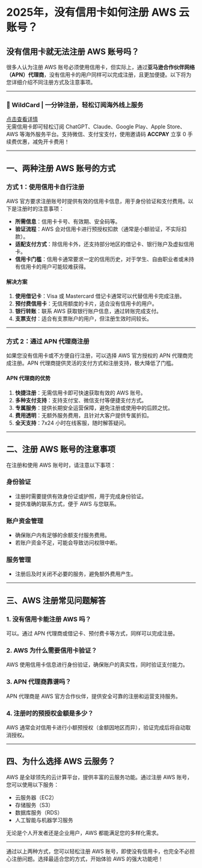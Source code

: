 # 2025年，没有信用卡如何注册 AWS 云账号？

## 没有信用卡就无法注册 AWS 账号吗？

很多人认为注册 AWS 账号必须使用信用卡，但实际上，通过**亚马逊合作伙伴网络（APN）代理商**，没有信用卡的用户同样可以完成注册，且更加便捷。以下将为您详细介绍不同注册方式及注意事项。

---

### 🚀 WildCard | 一分钟注册，轻松订阅海外线上服务  
[点击查看详情](https://bit.ly/bewildcard)  
无需信用卡即可轻松订阅 ChatGPT、Claude、Google Play、Apple Store、AWS 等海外服务平台。支持微信、支付宝支付，使用邀请码 **ACCPAY** 立享 0 手续费优惠，减免开卡费用！

---

## 一、两种注册 AWS 账号的方式

### 方式 1：使用信用卡自行注册

AWS 官方要求注册账号时提供有效的信用卡信息，用于身份验证和支付费用。以下是注册时的注意事项：

- **所需信息**：信用卡卡号、有效期、安全码等。
- **验证流程**：AWS 会对信用卡进行预授权扣款（通常是小额验证，不实际扣款）。
- **适配支付方式**：除信用卡外，还支持部分地区的借记卡、银行账户及虚拟信用卡。
- **信用卡门槛**：信用卡通常要求一定的信用历史，对于学生、自由职业者或未持有信用卡的用户可能较难获得。

#### 解决方案
1. **使用借记卡**：Visa 或 Mastercard 借记卡通常可以代替信用卡完成注册。  
2. **预付费信用卡**：无信用额度的卡片，适合没有信用卡的用户。  
3. **银行转账**：联系 AWS 获取银行账户信息，通过转账完成支付。  
4. **支票支付**：适合有支票账户的用户，但注册生效时间较长。

---

### 方式 2：通过 APN 代理商注册

如果您没有信用卡或不方便自行注册，可以选择 AWS 官方授权的 APN 代理商完成注册。APN 代理商提供灵活的支付方式和注册支持，极大降低了门槛。

#### APN 代理商的优势
1. **快捷注册**：无需信用卡即可快速获取有效的 AWS 账号。
2. **多种支付支持**：支持支付宝、微信支付等便捷支付方式。
3. **专属服务**：提供长期安全运营保障，避免注册或使用中的后顾之忧。
4. **费用透明**：无额外服务费用，且针对大客户提供专属折扣。
5. **全天支持**：7x24 小时在线客服，随时解答疑问。

---

## 二、注册 AWS 账号的注意事项

在注册和使用 AWS 账号时，请注意以下事项：

### 身份验证
- 注册时需要提供有效身份证或护照，用于完成身份验证。
- 提供准确的联系方式，便于 AWS 与您联系。

### 账户资金管理
- 确保账户内有足够的余额支付服务费用。
- 若账户资金不足，可能会导致访问权限中断。

### 服务管理
- 注册后及时关闭不必要的服务，避免额外费用产生。

---

## 三、AWS 注册常见问题解答

### 1. 没有信用卡能注册 AWS 吗？
可以。通过 APN 代理商或借记卡、预付费卡等方式，同样可以完成注册。

### 2. AWS 为什么需要信用卡验证？
AWS 使用信用卡信息进行身份验证，确保账户的真实性，同时验证支付能力。

### 3. APN 代理商靠谱吗？
APN 代理商是 AWS 官方合作伙伴，提供安全可靠的注册和运营支持服务。

### 4. 注册时的预授权金额是多少？
AWS 通常会对信用卡进行小额预授权（金额因地区而异），验证完成后将自动取消授权。

---

## 四、为什么选择 AWS 云服务？

AWS 是全球领先的云计算平台，提供丰富的云服务功能。通过注册 AWS 账号，您可以使用以下服务：

- 云服务器（EC2）
- 存储服务（S3）
- 数据库服务（RDS）
- 人工智能与机器学习服务

无论是个人开发者还是企业用户，AWS 都能满足您的多样化需求。

---

通过以上两种方式，您可以轻松注册 AWS 账号，即使没有信用卡，也完全不必担心注册问题。选择最适合您的方式，开始体验 AWS 的强大功能吧！
